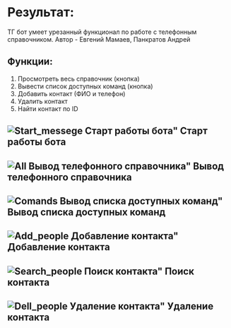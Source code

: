 # Результат:
ТГ бот умеет урезанный функционал по работе с телефонным справочником.
Автор - Евгений Мамаев, Панкратов Андрей

## Функции:
1. Просмотреть весь справочник (кнопка)
2. Вывести список доступных команд (кнопка)
3. Добавить контакт (ФИО и телефон)
4. Удалить контакт
5. Найти контакт по ID


![Start_messege](https://github.com/MamaevEA/Telebot_ERP/blob/main/Picturs/Start_messege.png)
Старт работы бота"
Старт работы бота
---
![All](https://github.com/MamaevEA/Telebot_ERP/blob/main/Picturs/All.png)
Вывод телефонного справочника"
Вывод телефонного справочника
---
![Comands](https://github.com/MamaevEA/Telebot_ERP/blob/main/Picturs/Comands.png)
Вывод списка доступных команд"
Вывод списка доступных команд
---
![Add_people](https://github.com/MamaevEA/Telebot_ERP/blob/main/Picturs/Add_people.png)
Добавление контакта"
Добавление контакта
---
![Search_people](https://github.com/MamaevEA/Telebot_ERP/blob/main/Picturs/Add_people.png)
Поиск контакта"
Поиск контакта
---
![Dell_people](https://github.com/MamaevEA/Telebot_ERP/blob/main/Picturs/Dell_people.png)
Удаление контакта"
Удаление контакта
---